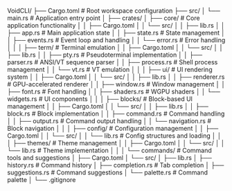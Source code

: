 VoidCLI/
├── Cargo.toml              # Root workspace configuration
├── src/
│   └── main.rs             # Application entry point
│
├── crates/
│   ├── core/               # Core application functionality
│   │   ├── Cargo.toml
│   │   └── src/
│   │       ├── lib.rs
│   │       ├── app.rs      # Main application state
│   │       ├── state.rs    # State management
│   │       ├── events.rs   # Event loop and handling
│   │       └── error.rs    # Error handling
│   │
│   ├── term/               # Terminal emulation
│   │   ├── Cargo.toml
│   │   └── src/
│   │       ├── lib.rs
│   │       ├── pty.rs      # Pseudoterminal implementation
│   │       ├── parser.rs   # ANSI/VT sequence parser
│   │       ├── process.rs  # Shell process management
│   │       └── vt.rs       # VT emulation
│   │
│   ├── ui/                 # UI rendering system
│   │   ├── Cargo.toml
│   │   └── src/
│   │       ├── lib.rs
│   │       ├── renderer.rs # GPU-accelerated renderer
│   │       ├── window.rs   # Window management
│   │       ├── font.rs     # Font handling
│   │       ├── shaders.rs  # WGPU shaders
│   │       └── widgets.rs  # UI components
│   │
│   ├── blocks/             # Block-based UI management
│   │   ├── Cargo.toml
│   │   └── src/
│   │       ├── lib.rs
│   │       ├── block.rs    # Block implementation
│   │       ├── command.rs  # Command handling
│   │       ├── output.rs   # Command output handling
│   │       └── navigation.rs # Block navigation
│   │
│   ├── config/             # Configuration management
│   │   ├── Cargo.toml
│   │   └── src/
│   │       └── lib.rs      # Config structures and loading
│   │
│   ├── themes/             # Theme management
│   │   ├── Cargo.toml
│   │   └── src/
│   │       └── lib.rs      # Theme implementation
│   │
│   └── commands/           # Command tools and suggestions
│       ├── Cargo.toml
│       └── src/
│           ├── lib.rs
│           ├── history.rs  # Command history
│           ├── completion.rs # Tab completion
│           ├── suggestions.rs # Command suggestions
│           └── palette.rs  # Command palette
│
└── .gitignore